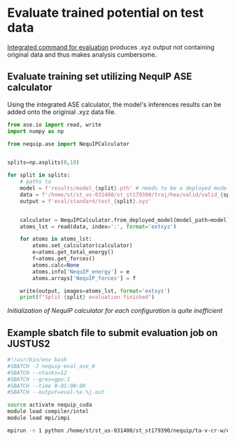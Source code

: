 # Evaluate trained potential on test data

[Integrated command for evaluation](https://github.com/mir-group/nequip?tab=readme-ov-file#evaluating-trained-models-and-their-error) produces .xyz output not containing original data and thus makes analysis cumbersome.

## Evaluate training set utilizing NequIP ASE calculator
Using the integrated ASE calculator, the model's inferences results can be added onto the originial .xyz data file.
```python
from ase.io import read, write
import numpy as np

from nequip.ase import NequIPCalculator


splits=np.asplits(0,10)

for split in splits:
    # paths to
    model = f'results/model_{split}.pth' # needs to be a deployed model
    data = f'/home/st/st_us-031400/st_st179390/traj/hea/valid/valid_{split}.xyz'
    output = f'eval/standard/test_{split}.xyz'


    calculator = NequIPCalculator.from_deployed_model(model_path=model)
    atoms_lst = read(data, index=':', format='extxyz')

    for atoms in atoms_lst: 
        atoms.set_calculator(calculator)
        e=atoms.get_total_energy()
        f=atoms.get_forces()
        atoms.calc=None
        atoms.info['NequIP_energy'] = e
        atoms.arrays['NequIP_forces'] = f

    write(output, images=atoms_lst, format='extxyz')
    print(f"Split {split} evaluation finished")
```
*Initialization of NequIP calculator for each configuration is quite inefficient*

## Example sbatch file to submit evaluation job on JUSTUS2

```bash
#!/usr/bin/env bash
#SBATCH -J nequip-eval_ase_0
#SBATCH --ntasks=12
#SBATCH --gres=gpu:1
#SBATCH --time 0-05:00:00
#SBATCH --output=eval-%x.%j.out

source activate nequip_cuda
module load compiler/intel
module load mpi/impi

mpirun -n 1 python /home/st/st_us-031400/st_st179390/nequip/ta-v-cr-w/evalNequipAse.py
```